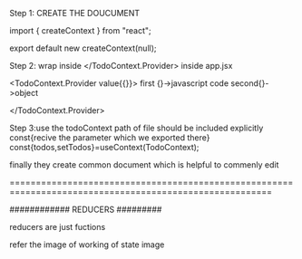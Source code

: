 Step 1: CREATE THE DOUCUMENT

import { createContext } from "react";

export default new createContext(null);

Step 2: wrap inside  </TodoContext.Provider> inside app.jsx

 <TodoContext.Provider value{{}}> first {}->javascript code second{}->object
 
 </TodoContext.Provider>


Step 3:use the todoContext
path of file should be included explicitly
const{recive the parameter which we exported there}
const{todos,setTodos}=useContext(TodoContext);


finally they create common document which is helpful to commenly edit 

========================================================================================================


############ REDUCERS #########

reducers are just fuctions 

refer the image of working of state image

